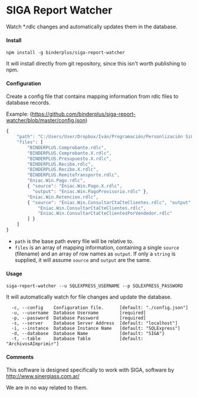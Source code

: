 SIGA Report Watcher
===================

Watch *.rdlc changes and automatically updates them in the database.

#### Install

`npm install -g binderplus/siga-report-watcher`

It will install directly from git repository, since this isn't worth publishing to npm.

#### Configuration

Create a config file that contains mapping information from rdlc files to database records.

Example: (https://github.com/binderplus/siga-report-watcher/blob/master/config.json)

```js
{
	"path": "C:/Users/User/Dropbox/Iván/Programación/Personlización SiGA/Reportes SIGA",
	"files": [
		"BINDERPLUS.Comprobante.rdlc",
		"BINDERPLUS.Comprobante.X.rdlc",
		"BINDERPLUS.Presupuesto.X.rdlc",
		"BINDERPLUS.Recibo.rdlc",
		"BINDERPLUS.Recibo.X.rdlc",
		"BINDERPLUS.RemitoTransporte.rdlc",
		"Eniac.Win.Pago.rdlc",
		{ "source": "Eniac.Win.Pago.X.rdlc",
		  "output": "Eniac.Win.PagoProvisorio.rdlc" },
		"Eniac.Win.Retencion.rdlc",
		{ "source": "Eniac.Win.ConsultarCtaCteClientes.rdlc", "output": [
			"Eniac.Win.ConsultarCtaCteClientes.rdlc",
			"Eniac.Win.ConsultarCtaCteClientesPorVendedor.rdlc"
		] }
	]
}
```

- `path` is the base path every file will be relative to.
- `files` is an array of mapping information, containing a single `source` (filename) and an array of row names as `output`.
If only a `string` is supplied, it will assume `source` and `output` are the same.

#### Usage

`siga-report-watcher --u SQLEXPRESS_USERNAME --p SQLEXPRESS_PASSWORD`

It will automatically watch for file changes and update the database.

```Options:
  -c, --config    Configuration file.      [default: "./config.json"]
  -u, --username  Database Username        [required]
  -p, --password  Database Password        [required]
  -s, --server    Database Server Address  [default: "localhost"]
  -i, --instance  Database Instance Name   [default: "SQLExpress"]
  -d, --database  Database Name            [default: "SIGA"]
  -t, --table     Database Table           [default: "ArchivosAImprimir"]
```

#### Comments

This software is designed specifically to work with SIGA, software by http://www.sinergiass.com.ar/

We are in no way related to them.
